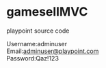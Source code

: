 # gamesellMVC
playpoint source code

Username:adminuser  
Email:adminuser@playpoint.com  
Password:Qaz!123  
